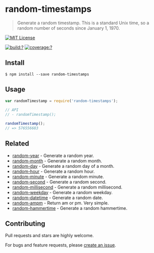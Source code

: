 # random-timestamps

> Generate a random timestamp. This is a standard Unix time, so a random number of seconds since January 1, 1970.
  
[![MIT License](https://img.shields.io/badge/license-MIT_License-green.svg?style=flat-square)](https://github.com/mock-end/random-timestamps/blob/master/LICENSE)
  
[![build:?](https://img.shields.io/travis/mock-end/random-timestamps/master.svg?style=flat-square)](https://travis-ci.org/mock-end/random-timestamps)
[![coverage:?](https://img.shields.io/coveralls/mock-end/random-timestamps/master.svg?style=flat-square)](https://coveralls.io/github/mock-end/random-timestamps)
  
  
## Install
  
```
$ npm install --save random-timestamps 
```
  
## Usage
  
```js
var randomTimestamp = require('random-timestamps');
  
// API
// - randomTimestamp();

randomTimestamp();
// => 576556683
```

## Related

- [random-year](https://github.com/mock-end/random-year) - Generate a random year.
- [random-month](https://github.com/mock-end/random-month) - Generate a random month.
- [random-day](https://github.com/mock-end/random-day) - Generate a random day of a month.
- [random-hour](https://github.com/mock-end/random-hour) - Generate a random hour.
- [random-minute](https://github.com/mock-end/random-minute) - Generate a random minute.
- [random-second](https://github.com/mock-end/random-second) - Generate a random second.
- [random-millisecond](https://github.com/mock-end/random-millisecond) - Generate a random millisecond.
- [random-weekday](https://github.com/mock-end/random-weekday) - Generate a random weekday.
- [random-datetime](https://github.com/mock-end/random-datetime) - Generate a random date. 
- [random-ampm](https://github.com/mock-end/random-ampm) - Return am or pm. Very simple.
- [random-hammertime](https://github.com/mock-end/random-datetime) - Generate a random hammertime. 
  
## Contributing
  
Pull requests and stars are highly welcome.
  
For bugs and feature requests, please [create an issue](https://github.com/mock-end/random-timestamps/issues/new).

